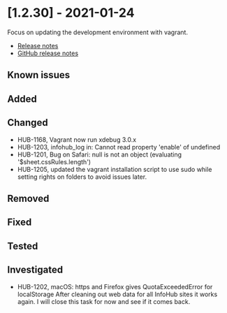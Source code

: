 # [1.2.30] - 2021-01-24

Focus on updating the development environment with vagrant.

* [Release notes](main,release_v1_v1v2_v1v2v30)
* [GitHub release notes](https://github.com/peterlembke/infohub/releases/tag/v1.2.30)

## Known issues

## Added

## Changed
* HUB-1168, Vagrant now run xdebug 3.0.x
* HUB-1203, infohub_log in: Cannot read property 'enable' of undefined
* HUB-1201, Bug on Safari: null is not an object (evaluating '$sheet.cssRules.length')
* HUB-1205, updated the vagrant installation script to use sudo while setting rights on folders to avoid issues later.

## Removed

## Fixed

## Tested

## Investigated
* HUB-1202, macOS: https and Firefox gives QuotaExceededError for localStorage
  After cleaning out web data for all InfoHub sites it works again.
  I will close this task for now and see if it comes back.
  
